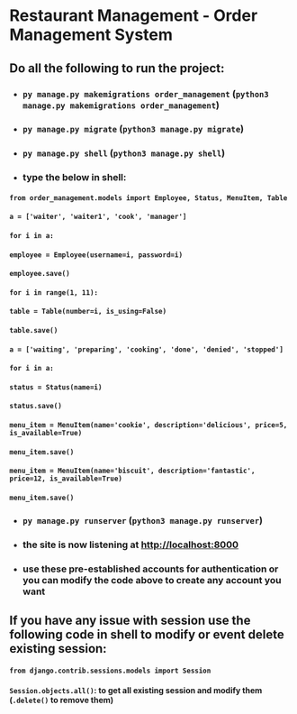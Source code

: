 # Restaurant Management - Order Management System

## Do all the following to run the project:

- ### `py manage.py makemigrations order_management` (`python3 manage.py makemigrations order_management`)
- ### `py manage.py migrate` (`python3 manage.py migrate`)
- ### `py manage.py shell` (`python3 manage.py shell`)
- ### type the below in shell:

#### `from order_management.models import Employee, Status, MenuItem, Table`

#### `a = ['waiter', 'waiter1', 'cook', 'manager']`

#### `for i in a:`
####    `employee = Employee(username=i, password=i)`
####    `employee.save()`

#### `for i in range(1, 11):`
####    `table = Table(number=i, is_using=False)`
####    `table.save()`

#### `a = ['waiting', 'preparing', 'cooking', 'done', 'denied', 'stopped']`

#### `for i in a:`
####    `status = Status(name=i)`
####    `status.save()`

#### `menu_item = MenuItem(name='cookie', description='delicious', price=5, is_available=True)`
#### `menu_item.save()`
#### `menu_item = MenuItem(name='biscuit', description='fantastic', price=12, is_available=True)`
#### `menu_item.save()`

- ### `py manage.py runserver` (`python3 manage.py runserver`)
- ### the site is now listening at [http://localhost:8000](http://localhost:8000)
- ### use these pre-established accounts for authentication or you can modify the code above to create any account you want

## If you have any issue with session use the following code in shell to modify or event delete existing session:

#### `from django.contrib.sessions.models import Session`

#### `Session.objects.all()`: to get all existing session and modify them (`.delete()` to remove them)